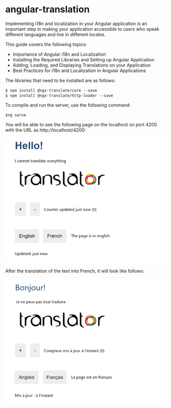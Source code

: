 # angular-translation

Implementing i18n and localization in your Angular application is an important step in making your application accessible to users who speak different languages and live in different locales.

This guide covers the following topics:

* Importance of Angular i18n and Localization
* Installing the Required Libraries and Setting up Angular Application
* Adding, Loading, and Displaying Translations on your Application
* Best Practices for i18n and Localization in Angular Applications

The libraries that need to be installed are as follows:

```
$ npm install @ngx-translate/core --save
$ npm install @ngx-translate/http-loader --save
```

To compile and run the server, use the following command:

```
$ng serve
```

You will be able to see the following page on the localhost on port 4200 with the URL as http://localhost/4200:

![](Images/English.PNG)

After the translation of the text into French, it will look like follows:

![](Images/French.png)
